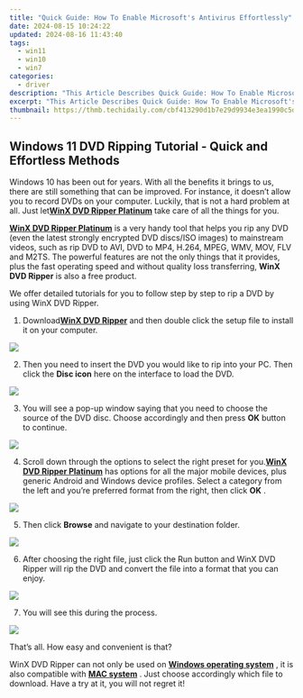 ```yaml
---
title: "Quick Guide: How To Enable Microsoft's Antivirus Effortlessly"
date: 2024-08-15 10:24:22
updated: 2024-08-16 11:43:40
tags:
  - win11
  - win10
  - win7
categories:
  - driver
description: "This Article Describes Quick Guide: How To Enable Microsoft's Antivirus Effortlessly"
excerpt: "This Article Describes Quick Guide: How To Enable Microsoft's Antivirus Effortlessly"
thumbnail: https://thmb.techidaily.com/cbf413290d1b7e29d9934e3ea1990c5dc72e7e77a07dc3de6c6added5ee7ee53.jpg
---
```


## Windows 11 DVD Ripping Tutorial - Quick and Effortless Methods

Windows 10 has been out for years. With all the benefits it brings to us, there are still something that can be improved. For instance, it doesn’t allow you to record DVDs on your computer. Luckily, that is not a hard problem at all. Just let[**WinX DVD Ripper Platinum**](https://tools.techidaily.com/drivereasy/download/)  take care of all the things for you.

**[WinX DVD Ripper Platinum](https://tools.techidaily.com/drivereasy/download/)**  is a very handy tool that helps you rip any DVD (even the latest strongly encrypted DVD discs/ISO images) to mainstream videos, such as rip DVD to AVI, DVD to MP4, H.264, MPEG, WMV, MOV, FLV and M2TS. The powerful features are not the only things that it provides, plus the fast operating speed and without quality loss transferring, **WinX DVD Ripper** is also a free product.

 We offer detailed tutorials for you to follow step by step to rip a DVD by using WinX DVD Ripper.

 1) Download[**WinX DVD Ripper**](https://tools.techidaily.com/drivereasy/download/) and then double click the setup file to install it on your computer.

![](https://images.drivereasy.com/wp-content/uploads/2016/10/winx-dvd-ripper.jpg)

 2) Then you need to insert the DVD you would like to rip into your PC. Then click the **Disc icon** here on the interface to load the DVD.

![](https://images.drivereasy.com/wp-content/uploads/2016/10/disc-icon.jpg)

 3) You will see a pop-up window saying that you need to choose the source of the DVD disc. Choose accordingly and then press **OK** button to continue.

![](https://images.drivereasy.com/wp-content/uploads/2016/10/select-the-source-dvd-disc.jpg)
  
 4) Scroll down through the options to select the right preset for you.[**WinX DVD Ripper Platinum**](https://tools.techidaily.com/drivereasy/download/) has options for all the major mobile devices, plus generic Android and Windows device profiles. Select a category from the left and you’re preferred format from the right, then click **OK** .

![](https://images.drivereasy.com/wp-content/uploads/2016/10/winx-dvd-ripper-platinum.jpg)

 5) Then click **Browse** and navigate to your destination folder.

![](https://images.drivereasy.com/wp-content/uploads/2016/10/select-folder.jpg)

 6) After choosing the right file, just click the Run button and WinX DVD Ripper will rip the DVD and convert the file into a format that you can enjoy.

![](https://images.drivereasy.com/wp-content/uploads/2016/10/run-winx-dvd-ripper.jpg)

 7) You will see this during the process.

![](https://images.drivereasy.com/wp-content/uploads/2016/10/run-winx-dvd-ripper-process.jpg)

 That’s all. How easy and convenient is that?
  
 WinX DVD Ripper can not only be used on **[Windows operating system](https://tools.techidaily.com/drivereasy/download/)**  , it is also compatible with **[MAC system](https://tools.techidaily.com/drivereasy/download/)**  . Just choose accordingly which file to download. Have a try at it, you will not regret it!

<ins class="adsbygoogle"
     style="display:block"
     data-ad-format="autorelaxed"
     data-ad-client="ca-pub-7571918770474297"
     data-ad-slot="1223367746"></ins>



<ins class="adsbygoogle"
     style="display:block"
     data-ad-client="ca-pub-7571918770474297"
     data-ad-slot="8358498916"
     data-ad-format="auto"
     data-full-width-responsive="true"></ins>
